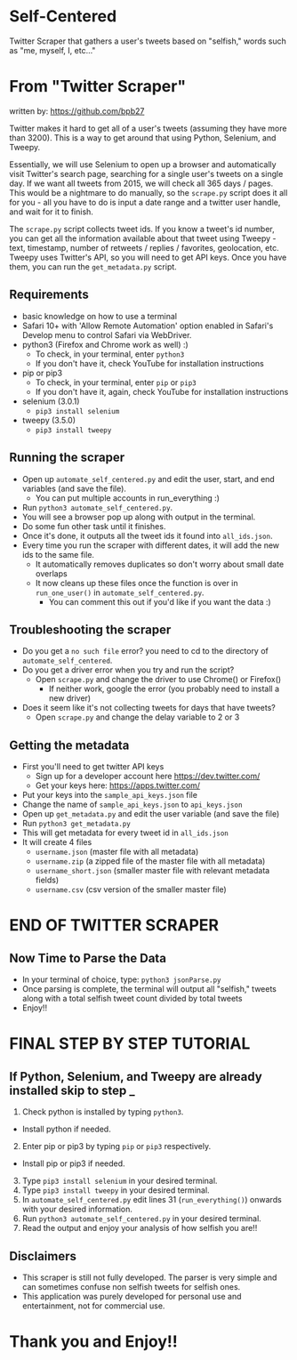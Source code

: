# Self-Centered
Twitter Scraper that gathers a user's tweets based on "selfish," words such as "me, myself, I, etc..."


# From "Twitter Scraper"

written by: https://github.com/bpb27

Twitter makes it hard to get all of a user's tweets (assuming they have more than 3200). This is a way to get around that using Python, Selenium, and Tweepy.

Essentially, we will use Selenium to open up a browser and automatically visit Twitter's search page, searching for a single user's tweets on a single day. If we want all tweets from 2015, we will check all 365 days / pages. This would be a nightmare to do manually, so the `scrape.py` script does it all for you - all you have to do is input a date range and a twitter user handle, and wait for it to finish.

The `scrape.py` script collects tweet ids. If you know a tweet's id number, you can get all the information available about that tweet using Tweepy - text, timestamp, number of retweets / replies / favorites, geolocation, etc. Tweepy uses Twitter's API, so you will need to get API keys. Once you have them, you can run the `get_metadata.py` script.

## Requirements

- basic knowledge on how to use a terminal
- Safari 10+ with 'Allow Remote Automation' option enabled in Safari's Develop menu to control Safari via WebDriver.
- python3 (Firefox and Chrome work as well) :)
  - To check, in your terminal, enter `python3`
  - If you don't have it, check YouTube for installation instructions
- pip or pip3
  - To check, in your terminal, enter `pip` or `pip3`
  - If you don't have it, again, check YouTube for installation instructions
- selenium (3.0.1)
  - `pip3 install selenium`
- tweepy (3.5.0)
  - `pip3 install tweepy`

## Running the scraper

- Open up `automate_self_centered.py` and edit the user, start, and end variables (and save the file).
  - You can put multiple accounts in run_everything :)
- Run `python3 automate_self_centered.py`.
- You will see a browser pop up along with output in the terminal.
- Do some fun other task until it finishes.
- Once it's done, it outputs all the tweet ids it found into `all_ids.json`.
- Every time you run the scraper with different dates, it will add the new ids to the same file.
  - It automatically removes duplicates so don't worry about small date overlaps
  - It now cleans up these files once the function is over in `run_one_user()` in `automate_self_centered.py`.
    - You can comment this out if you'd like if you want the data :)

## Troubleshooting the scraper

- Do you get a `no such file` error? you need to cd to the directory of `automate_self_centered`.
- Do you get a driver error when you try and run the script?
  - Open `scrape.py` and change the driver to use Chrome() or Firefox()
    - If neither work, google the error (you probably need to install a new driver)
- Does it seem like it's not collecting tweets for days that have tweets?
  - Open `scrape.py` and change the delay variable to 2 or 3

## Getting the metadata

- First you'll need to get twitter API keys
  - Sign up for a developer account here https://dev.twitter.com/
  - Get your keys here: https://apps.twitter.com/
- Put your keys into the `sample_api_keys.json` file
- Change the name of `sample_api_keys.json` to `api_keys.json`
- Open up `get_metadata.py` and edit the user variable (and save the file)
- Run `python3 get_metadata.py`
- This will get metadata for every tweet id in `all_ids.json`
- It will create 4 files
  - `username.json` (master file with all metadata)
  - `username.zip` (a zipped file of the master file with all metadata)
  - `username_short.json` (smaller master file with relevant metadata fields)
  - `username.csv` (csv version of the smaller master file)

# END OF TWITTER SCRAPER

## Now Time to Parse the Data

- In your terminal of choice, type: `python3 jsonParse.py`
- Once parsing is complete, the terminal will output all "selfish," tweets along with a total selfish tweet count divided by total tweets
- Enjoy!!

# FINAL STEP BY STEP TUTORIAL

## If Python, Selenium, and Tweepy are already installed skip to step _

1. Check python is installed by typing `python3`.
* Install python if needed.
2. Enter pip or pip3 by typing `pip` or `pip3` respectively.
* Install pip or pip3 if needed.
3. Type `pip3 install selenium` in your desired terminal.
4. Type `pip3 install tweepy` in your desired terminal.
5. In `automate_self_centered.py` edit lines 31 (`run_everything()`) onwards with your desired information.
6. Run `python3 automate_self_centered.py` in your desired terminal.
7. Read the output and enjoy your analysis of how selfish you are!!

## Disclaimers
- This scraper is still not fully developed. The parser is very simple and can sometimes confuse non selfish tweets for selfish ones.
- This application was purely developed for personal use and entertainment, not for commercial use.

# Thank you and Enjoy!!
